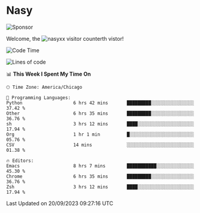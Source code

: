 # Nasy

<!--
<p align="center">
<img height="200" src="https://github-readme-stats.vercel.app/api?username=nasyxx&count_private=true&show_icons=true&theme=dracula&include_all_commits=true"/>
<img height="200" src="https://github-readme-stats.vercel.app/api/top-langs/?username=nasyxx&theme=dracula&hide=html,jupyter+notebook&count_private=true&show_icons=true"/>
</p>

  
----------------
-->

![Sponsor](https://img.shields.io/static/v1.svg?label=Sponsor&message=%E2%9D%A4&logo=GitHub&style=flat&color=pink)
 
Welcome, the ![nasyxx visitor counter](https://count.getloli.com/get/@nasyxx?theme=rule34)th vistor!
 
<!--START_SECTION:waka-->
![Code Time](http://img.shields.io/badge/Code%20Time-3%2C701%20hrs%2051%20mins-blue)

![Lines of code](https://img.shields.io/badge/From%20Hello%20World%20I%27ve%20Written-6.3%20million%20lines%20of%20code-blue)

📊 **This Week I Spent My Time On** 

```text
🕑︎ Time Zone: America/Chicago

💬 Programming Languages: 
Python                   6 hrs 42 mins       █████████░░░░░░░░░░░░░░░░   37.42 % 
Other                    6 hrs 35 mins       █████████░░░░░░░░░░░░░░░░   36.76 % 
sh                       3 hrs 12 mins       ████░░░░░░░░░░░░░░░░░░░░░   17.94 % 
Org                      1 hr 1 min          █░░░░░░░░░░░░░░░░░░░░░░░░   05.76 % 
CSV                      14 mins             ░░░░░░░░░░░░░░░░░░░░░░░░░   01.38 % 

🔥 Editors: 
Emacs                    8 hrs 7 mins        ███████████░░░░░░░░░░░░░░   45.30 % 
Chrome                   6 hrs 35 mins       █████████░░░░░░░░░░░░░░░░   36.76 % 
Zsh                      3 hrs 12 mins       ████░░░░░░░░░░░░░░░░░░░░░   17.94 % 
```


 Last Updated on 20/09/2023 09:27:16 UTC
<!--END_SECTION:waka-->

<!-- ![visitors](https://visitor-badge.laobi.icu/badge?page_id=nasyxx.nasyxx) -->
